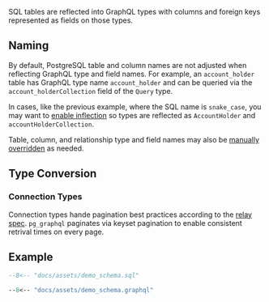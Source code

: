 SQL tables are reflected into GraphQL types with columns and foreign keys represented as fields on those types.

## Naming

By default, PostgreSQL table and column names are not adjusted when reflecting GraphQL type and field names. For example, an `account_holder` table has GraphQL type name `account_holder` and can be queried via the `account_holderCollection` field of the `Query` type.

In cases, like the previous example, where the SQL name is `snake_case`, you may want to [enable inflection](/pg_graphql/configuration/#inflection) so types are reflected as `AccountHolder` and `accountHolderCollection`.


Table, column, and relationship type and field names may also be [manually overridden](/pg_graphql/configuration/#tables-type) as needed.

## Type Conversion

### Connection Types

Connection types hande pagination best practices according to the [relay spec](https://relay.dev/graphql/connections.htm#). `pg_graphql` paginates via keyset pagination to enable consistent retrival times on every page.

## Example

```sql
--8<-- "docs/assets/demo_schema.sql"
```

```graphql
--8<-- "docs/assets/demo_schema.graphql"
```
